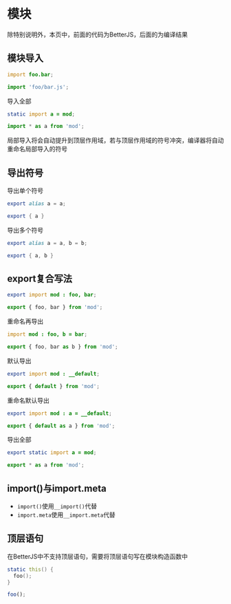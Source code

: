 # 模块

除特别说明外，本页中，前面的代码为BetterJS，后面的为编译结果

## 模块导入

```d
import foo.bar;
```

```js
import 'foo/bar.js';
```

导入全部

```d
static import a = mod;
```

```js
import * as a from 'mod';
```

局部导入将会自动提升到顶层作用域，若与顶层作用域的符号冲突，编译器将自动重命名局部导入的符号

## 导出符号
导出单个符号
```d
export alias a = a;
```

```d
export { a }
```
导出多个符号
```d
export alias a = a, b = b;
```

```d
export { a, b }
```

## export复合写法

```d
export import mod : foo, bar;
```

```js
export { foo, bar } from 'mod';
```

重命名再导出

```d
import mod : foo, b = bar;
```

```js
export { foo, bar as b } from 'mod';
```

默认导出

```d
export import mod : __default;
```

```js
export { default } from 'mod';
```

重命名默认导出

```d
export import mod : a = __default;
```

```js
export { default as a } from 'mod';
```

导出全部

```d
export static import a = mod;
```

```js
export * as a from 'mod';
```

## import()与import.meta

- `import()`使用`__import()`代替
- `import.meta`使用`__import.meta`代替


## 顶层语句
在BetterJS中不支持顶层语句，需要将顶层语句写在模块构造函数中
```d
static this() {
  foo();
}
```
```js
foo();
```

